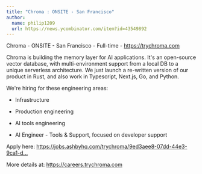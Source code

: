 ```yaml
---
title: "Chroma : ONSITE - San Francisco"
author:
  name: philip1209
  url: https://news.ycombinator.com/item?id=43549892
---
```

Chroma - ONSITE - San Francisco - Full-time - <a href="https:&#x2F;&#x2F;trychroma.com" rel="nofollow">https:&#x2F;&#x2F;trychroma.com</a>

Chroma is building the memory layer for AI applications. It&#x27;s an open-source vector database, with multi-environment support from a local DB to a unique serverless architecture. We just launch a re-written version of our product in Rust, and also work in Typescript, Next.js, Go, and Python.

We&#x27;re hiring for these engineering areas:

- Infrastructure

- Production engineering

- AI tools engineering

- AI Engineer - Tools &amp; Support, focused on developer support

Apply here: <a href="https:&#x2F;&#x2F;jobs.ashbyhq.com&#x2F;trychroma&#x2F;9ed3aee8-07dd-44e3-9ca1-dd1a3020fb6f?utm_source=xmKJgJQWpY" rel="nofollow">https:&#x2F;&#x2F;jobs.ashbyhq.com&#x2F;trychroma&#x2F;9ed3aee8-07dd-44e3-9ca1-d...</a>

More details at: <a href="https:&#x2F;&#x2F;careers.trychroma.com" rel="nofollow">https:&#x2F;&#x2F;careers.trychroma.com</a>
<JobApplication />

